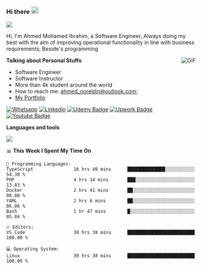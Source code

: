 ### Hi there <img src="https://raw.githubusercontent.com/MartinHeinz/MartinHeinz/master/wave.gif" width="20px">

![](https://komarev.com/ghpvc/?username=2hmad&color=lightgrey)

Hi, I'm Ahmed Mohamed Ibrahim, a Software Engineer, Always doing my best with the aim of improving operational functionality in line with business requirements; Beside's programming

  <img align="right" alt="GIF" src="https://media.giphy.com/media/836HiJc7pgzy8iNXCn/giphy.gif" />
  
**Talking about Personal Stuffs**

- Software Engineer
- Software Instructor
- More than 4k student around the world
- How to reach me: ahmed_noreldin@outlook.com;
- [My Portfolio](https://ahmednoreldin.com)

[![Whatsapp](https://img.shields.io/badge/WhatsApp-25D366?style=for-the-badge&logo=whatsapp&logoColor=white)](http://wa.me/201275457924)
[![Linkedin](https://img.shields.io/badge/LinkedIn-0077B5?style=for-the-badge&logo=linkedin&logoColor=white)](https://www.linkedin.com/in/ahmednoreldin)
[![Udemy Badge](https://img.shields.io/badge/Udemy-EC5252?style=for-the-badge&logo=Udemy&logoColor=white)](https://www.udemy.com/user/ahmed-mohamed-1/) 
[![Upwork Badge](https://img.shields.io/badge/Upwork-14a800?style=for-the-badge&logo=Upwork&logoColor=white)](https://www.upwork.com/freelancers/~01788957435aed0aa5)
[![Youtube Badge](https://img.shields.io/badge/youtube-FF0000?style=for-the-badge&logo=youtube&logoColor=white)](https://www.youtube.com/@code_with_ahmed)

**Languages and tools**  

<img src="https://skillicons.dev/icons?i=aws,gcp,azure,react,vue,flutter,php,cpp,docker,elasticsearch,express,git,githubactions,go,grafana,graphql,java,kafka,kubernetes,laravel,mongodb,mysql,nestjs,nextjs,nodejs,nuxtjs,php,postgres,postman,react,redis,redux,spring,sqlite,ts">

<!--START_SECTION:waka-->
📊 **This Week I Spent My Time On** 

```text
💬 Programming Languages: 
TypeScript               16 hrs 40 mins      ██████████████░░░░░░░░░░░   54.38 % 
PHP                      4 hrs 14 mins       ███░░░░░░░░░░░░░░░░░░░░░░   13.83 % 
Docker                   2 hrs 41 mins       ██░░░░░░░░░░░░░░░░░░░░░░░   08.80 % 
YAML                     2 hrs 6 mins        ██░░░░░░░░░░░░░░░░░░░░░░░   06.86 % 
Bash                     1 hr 47 mins        █░░░░░░░░░░░░░░░░░░░░░░░░   05.84 % 

🔥 Editors: 
VS Code                  30 hrs 38 mins      █████████████████████████   100.00 % 

💻 Operating System: 
Linux                    30 hrs 38 mins      █████████████████████████   100.00 % 
```


<!--END_SECTION:waka-->
 
